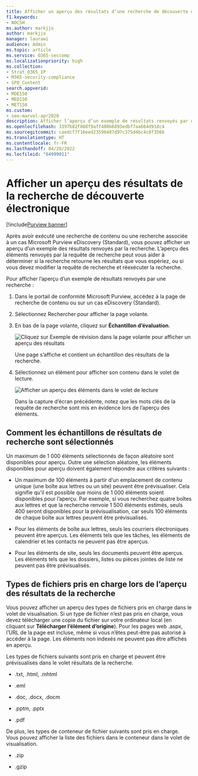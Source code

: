 ```yaml
---
title: Afficher un aperçu des résultats d’une recherche de découverte électronique
f1.keywords:
- NOCSH
ms.author: markjjo
author: markjjo
manager: laurawi
audience: Admin
ms.topic: article
ms.service: O365-seccomp
ms.localizationpriority: high
ms.collection:
- Strat_O365_IP
- M365-security-compliance
- SPO_Content
search.appverid:
- MOE150
- MED150
- MET150
ms.custom:
- seo-marvel-apr2020
description: Afficher l’aperçu d’un exemple de résultats renvoyés par une recherche de contenu ou une recherche eDiscovery (Standard) dans le portail de conformité Microsoft Purview.
ms.openlocfilehash: 3397b82f088f9aff480b6893edbf7aa664d91dc4
ms.sourcegitcommit: caedcf7f16eed23596487d97c375d4bc4c8f3566
ms.translationtype: HT
ms.contentlocale: fr-FR
ms.lasthandoff: 04/20/2022
ms.locfileid: "64999011"
---
```

# <a name="preview-ediscovery-search-results"></a>Afficher un aperçu des résultats de la recherche de découverte électronique

[!include[Purview banner](../includes/purview-rebrand-banner.md)]

Après avoir exécuté une recherche de contenu ou une recherche associée à un cas Microsoft Purview eDiscovery (Standard), vous pouvez afficher un aperçu d’un exemple des résultats renvoyés par la recherche. L’aperçu des éléments renvoyés par la requête de recherche peut vous aider à déterminer si la recherche retourne les résultats que vous espériez, ou si vous devez modifier la requête de recherche et réexécuter la recherche.

Pour afficher l’aperçu d’un exemple de résultats renvoyés par une recherche :

1. Dans le portail de conformité Microsoft Purview, accédez à la page de recherche de contenu ou sur un cas eDiscovery (Standard).

2. Sélectionnez Rechercher pour afficher la page volante.

3. En bas de la page volante, cliquez sur **Échantillon d’évaluation**.

   ![Cliquez sur Exemple de révision dans la page volante pour afficher un aperçu des résultats](../media/PreviewSearchResults1.png)

   Une page s’affiche et contient un échantillon des résultats de la recherche.

4. Sélectionnez un élément pour afficher son contenu dans le volet de lecture.

   ![Afficher un aperçu des éléments dans le volet de lecture](../media/PreviewSearchResults2.png)

   Dans la capture d’écran précédente, notez que les mots clés de la requête de recherche sont mis en évidence lors de l’aperçu des éléments.

## <a name="how-the-search-result-samples-are-selected"></a>Comment les échantillons de résultats de recherche sont sélectionnés

Un maximum de 1 000 éléments sélectionnés de façon aléatoire sont disponibles pour aperçu. Outre une sélection aléatoire, les éléments disponibles pour aperçu doivent également répondre aux critères suivants :

- Un maximum de 100 éléments à partir d’un emplacement de contenu unique (une boîte aux lettres ou un site) peuvent être prévisualiser. Cela signifie qu’il est possible que moins de 1 000 éléments soient disponibles pour l’aperçu. Par exemple, si vous recherchez quatre boîtes aux lettres et que la recherche renvoie 1 500 éléments estimés, seuls 400 seront disponibles pour la prévisualisation, car seuls 100 éléments de chaque boîte aux lettres peuvent être prévisualisés.

- Pour les éléments de boîte aux lettres, seuls les courriers électroniques peuvent être aperçus. Les éléments tels que les tâches, les éléments de calendrier et les contacts ne peuvent pas être aperçus.

- Pour les éléments de site, seuls les documents peuvent être aperçus. Les éléments tels que les dossiers, listes ou pièces jointes de liste ne peuvent pas être prévisualisés.

## <a name="file-types-supported-when-previewing-search-results"></a>Types de fichiers pris en charge lors de l’aperçu des résultats de la recherche

Vous pouvez afficher un aperçu des types de fichiers pris en charge dans le volet de visualisation. Si un type de fichier n’est pas pris en charge, vous devez télécharger une copie du fichier sur votre ordinateur local (en cliquant sur **Télécharger l’élément d’origine**). Pour les pages web .aspx, l’URL de la page est incluse, même si vous n’êtes peut-être pas autorisé à accéder à la page. Les éléments non indexés ne peuvent pas être affichés en aperçu.

Les types de fichiers suivants sont pris en charge et peuvent être prévisualisés dans le volet résultats de la recherche.
  
- .txt, .html, .mhtml

- .eml

- .doc, .docx, .docm

- .pptm, .pptx

- .pdf

De plus, les types de conteneur de fichier suivants sont pris en charge. Vous pouvez afficher la liste des fichiers dans le conteneur dans le volet de visualisation.
  
- .zip

- .gzip